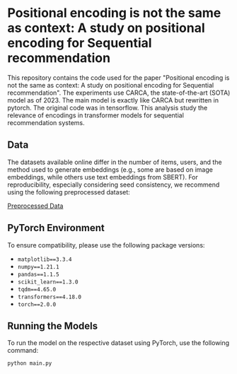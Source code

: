 # Positional encoding is not the same as context: A study on positional encoding for Sequential recommendation

This repository contains the code used for the paper "Positional encoding is not the same as context: A study on positional encoding for Sequential recommendation".
The experiments use CARCA, the state-of-the-art (SOTA) model as of 2023. The main model is exactly like CARCA but rewritten in pytorch. The original code was in tensorflow.
This analysis study the relevance of encodings in transformer models for sequential recommendation systems.

## Data

The datasets available online differ in the number of items, users, and the method used to generate embeddings 
(e.g., some are based on image embeddings, while others use text embeddings from SBERT). 
For reproducibility, especially considering seed consistency, we recommend using the following preprocessed dataset:

[Preprocessed Data](https://drive.google.com/drive/folders/1a_u52mIEUA-1WrwsNZZa-aoGJcMmVugs?usp=sharing)

## PyTorch Environment

To ensure compatibility, please use the following package versions:

- `matplotlib==3.3.4`
- `numpy==1.21.1`
- `pandas==1.1.5`
- `scikit_learn==1.3.0`
- `tqdm==4.65.0`
- `transformers==4.18.0`
- `torch==2.0.0`

## Running the Models

To run the model on the respective dataset using PyTorch, use the following command:

```bash
python main.py
